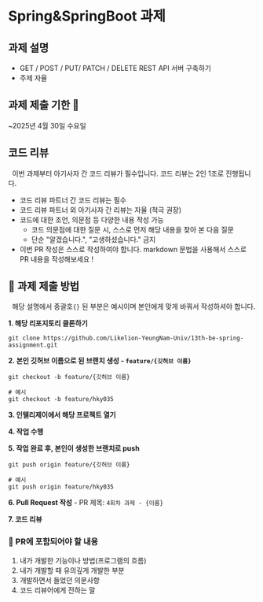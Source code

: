 # Spring&SpringBoot 과제

## 과제 설명
- GET / POST / PUT/ PATCH / DELETE REST API 서버 구축하기
- 주제 자율

## 과제 제출 기한 🚨
~2025년 4월 30일 수요일

## 코드 리뷰

&nbsp; 이번 과제부터 아기사자 간 코드 리뷰가 필수입니다. 코드 리뷰는 2인 1조로 진행됩니다.

- 코드 리뷰 파트너 간 코드 리뷰는 필수
- 코드 리뷰 파트너 외 아기사자 간 리뷰는 자율 (적극 권장)
- 코드에 대한 조언, 의문점 등 다양한 내용 작성 가능
  - 코드 의문점에 대한 질문 시, 스스로 먼저 해당 내용을 찾아 본 다음 질문
  - 단순 "알겠습니다.", "고생하셨습니다." 금지
- 이번 PR 작성은 스스로 작성하여야 합니다. markdown 문법을 사용해서 스스로 PR 내용을 작성해보세요 !

## 📗 과제 제출 방법
&nbsp; 해당 설명에서 중괄호`{}` 된 부분은 예시이며 본인에게 맞게 바꿔서 작성하셔야 합니다.

**1. 해당 리포지토리 클론하기**
   ```
   git clone https://github.com/Likelion-YeungNam-Univ/13th-be-spring-assignment.git
   ```

**2. 본인 깃허브 이름으로 된 브랜치 생성 - `feature/{깃허브 이름}`**
   ```
   git checkout -b feature/{깃허브 이름}

   # 예시
   git checkout -b feature/hky035
   ```

**3. 인텔리제이에서 해당 프로젝트 열기**

**4. 작업 수행**

**5. 작업 완료 후, 본인이 생성한 브랜치로 push**
   ```
   git push origin feature/{깃허브 이름}

   # 예시
   git push origin feature/hky035
   ```

**6. Pull Request 작성**
\- PR 제목: `4회차 과제 - {이름}`

**7. 코드 리뷰**

### 📝 PR에 포함되어야 할 내용
1. 내가 개발한 기능이나 방법(프로그램의 흐름)
2. 내가 개발할 때 유의깊게 개발한 부분
3. 개발하면서 들었던 의문사항
4. 코드 리뷰어에게 전하는 말